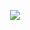 <p align="center">
<img src="https://static.wikia.nocookie.net/shipping/images/5/58/MIZISUA_KARMA_KISS.gif/revision/latest?cb=20250627095350">

